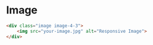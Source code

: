 # Image

```html
<div class="image image-4-3">
    <img src="your-image.jpg" alt="Responsive Image">
</div>
```